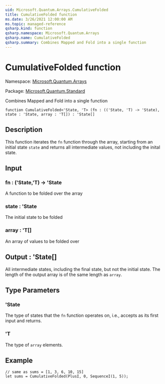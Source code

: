 ```yaml
---
uid: Microsoft.Quantum.Arrays.CumulativeFolded
title: CumulativeFolded function
ms.date: 3/26/2021 12:00:00 AM
ms.topic: managed-reference
qsharp.kind: function
qsharp.namespace: Microsoft.Quantum.Arrays
qsharp.name: CumulativeFolded
qsharp.summary: Combines Mapped and Fold into a single function
---
```


# CumulativeFolded function

Namespace: [Microsoft.Quantum.Arrays](xref:Microsoft.Quantum.Arrays)

Package: [Microsoft.Quantum.Standard](https://nuget.org/packages/Microsoft.Quantum.Standard)


Combines Mapped and Fold into a single function

```qsharp
function CumulativeFolded<'State, 'T> (fn : (('State, 'T) -> 'State), state : 'State, array : 'T[]) : 'State[]
```


## Description

This function iterates the `fn` function through the array, starting froman initial state `state` and returns all intermediate values, not includingthe inital state.

## Input

### fn : ('State,'T) -> 'State

A function to be folded over the array


### state : 'State

The initial state to be folded


### array : 'T[]

An array of values to be folded over



## Output : 'State[]

All intermediate states, including the final state, but not the initial state.The length of the output array is of the same length as `array`.

## Type Parameters

### 'State

The type of states that the `fn` function operates on, i.e., accepts as its firstinput and returns.
### 'T

The type of `array` elements.

## Example

```qsharp// same as sums = [1, 3, 6, 10, 15]let sums = CumulativeFolded(PlusI, 0, SequenceI(1, 5));```